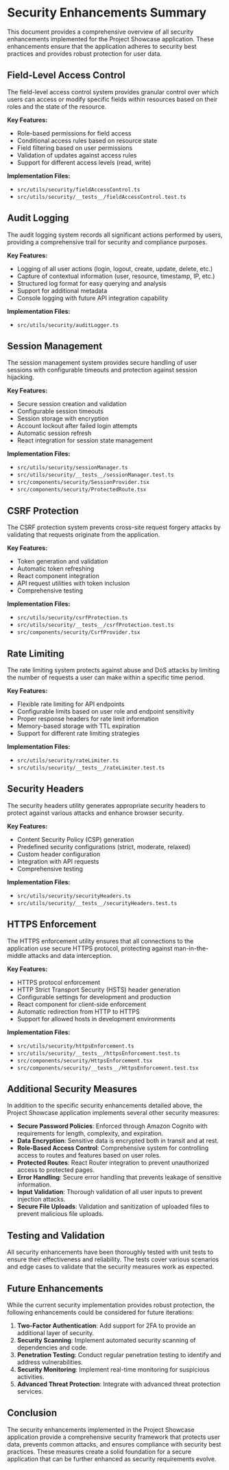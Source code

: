 # Security Enhancements Summary

This document provides a comprehensive overview of all security enhancements implemented for the Project Showcase application. These enhancements ensure that the application adheres to security best practices and provides robust protection for user data.

## Field-Level Access Control

The field-level access control system provides granular control over which users can access or modify specific fields within resources based on their roles and the state of the resource.

**Key Features:**
- Role-based permissions for field access
- Conditional access rules based on resource state
- Field filtering based on user permissions
- Validation of updates against access rules
- Support for different access levels (read, write)

**Implementation Files:**
- `src/utils/security/fieldAccessControl.ts`
- `src/utils/security/__tests__/fieldAccessControl.test.ts`

## Audit Logging

The audit logging system records all significant actions performed by users, providing a comprehensive trail for security and compliance purposes.

**Key Features:**
- Logging of all user actions (login, logout, create, update, delete, etc.)
- Capture of contextual information (user, resource, timestamp, IP, etc.)
- Structured log format for easy querying and analysis
- Support for additional metadata
- Console logging with future API integration capability

**Implementation Files:**
- `src/utils/security/auditLogger.ts`

## Session Management

The session management system provides secure handling of user sessions with configurable timeouts and protection against session hijacking.

**Key Features:**
- Secure session creation and validation
- Configurable session timeouts
- Session storage with encryption
- Account lockout after failed login attempts
- Automatic session refresh
- React integration for session state management

**Implementation Files:**
- `src/utils/security/sessionManager.ts`
- `src/utils/security/__tests__/sessionManager.test.ts`
- `src/components/security/SessionProvider.tsx`
- `src/components/security/ProtectedRoute.tsx`

## CSRF Protection

The CSRF protection system prevents cross-site request forgery attacks by validating that requests originate from the application.

**Key Features:**
- Token generation and validation
- Automatic token refreshing
- React component integration
- API request utilities with token inclusion
- Comprehensive testing

**Implementation Files:**
- `src/utils/security/csrfProtection.ts`
- `src/utils/security/__tests__/csrfProtection.test.ts`
- `src/components/security/CsrfProvider.tsx`

## Rate Limiting

The rate limiting system protects against abuse and DoS attacks by limiting the number of requests a user can make within a specific time period.

**Key Features:**
- Flexible rate limiting for API endpoints
- Configurable limits based on user role and endpoint sensitivity
- Proper response headers for rate limit information
- Memory-based storage with TTL expiration
- Support for different rate limiting strategies

**Implementation Files:**
- `src/utils/security/rateLimiter.ts`
- `src/utils/security/__tests__/rateLimiter.test.ts`

## Security Headers

The security headers utility generates appropriate security headers to protect against various attacks and enhance browser security.

**Key Features:**
- Content Security Policy (CSP) generation
- Predefined security configurations (strict, moderate, relaxed)
- Custom header configuration
- Integration with API requests
- Comprehensive testing

**Implementation Files:**
- `src/utils/security/securityHeaders.ts`
- `src/utils/security/__tests__/securityHeaders.test.ts`

## HTTPS Enforcement

The HTTPS enforcement utility ensures that all connections to the application use secure HTTPS protocol, protecting against man-in-the-middle attacks and data interception.

**Key Features:**
- HTTPS protocol enforcement
- HTTP Strict Transport Security (HSTS) header generation
- Configurable settings for development and production
- React component for client-side enforcement
- Automatic redirection from HTTP to HTTPS
- Support for allowed hosts in development environments

**Implementation Files:**
- `src/utils/security/httpsEnforcement.ts`
- `src/utils/security/__tests__/httpsEnforcement.test.ts`
- `src/components/security/HttpsEnforcement.tsx`
- `src/components/security/__tests__/HttpsEnforcement.test.tsx`

## Additional Security Measures

In addition to the specific security enhancements detailed above, the Project Showcase application implements several other security measures:

- **Secure Password Policies**: Enforced through Amazon Cognito with requirements for length, complexity, and expiration.
- **Data Encryption**: Sensitive data is encrypted both in transit and at rest.
- **Role-Based Access Control**: Comprehensive system for controlling access to routes and features based on user roles.
- **Protected Routes**: React Router integration to prevent unauthorized access to protected pages.
- **Error Handling**: Secure error handling that prevents leakage of sensitive information.
- **Input Validation**: Thorough validation of all user inputs to prevent injection attacks.
- **Secure File Uploads**: Validation and sanitization of uploaded files to prevent malicious file uploads.

## Testing and Validation

All security enhancements have been thoroughly tested with unit tests to ensure their effectiveness and reliability. The tests cover various scenarios and edge cases to validate that the security measures work as expected.

## Future Enhancements

While the current security implementation provides robust protection, the following enhancements could be considered for future iterations:

1. **Two-Factor Authentication**: Add support for 2FA to provide an additional layer of security.
2. **Security Scanning**: Implement automated security scanning of dependencies and code.
3. **Penetration Testing**: Conduct regular penetration testing to identify and address vulnerabilities.
4. **Security Monitoring**: Implement real-time monitoring for suspicious activities.
5. **Advanced Threat Protection**: Integrate with advanced threat protection services.

## Conclusion

The security enhancements implemented in the Project Showcase application provide a comprehensive security framework that protects user data, prevents common attacks, and ensures compliance with security best practices. These measures create a solid foundation for a secure application that can be further enhanced as security requirements evolve. 